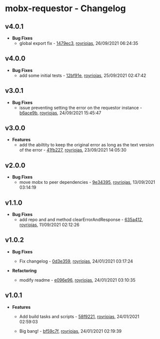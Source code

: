 
# mobx-requestor - Changelog
## v4.0.1
- **Bug Fixes**
  - global export fix - [1479ec3]( https://github.com/royriojas/mobx-requestor/commit/1479ec3 ), [royriojas](https://github.com/royriojas), 26/09/2021 06:24:35

    
## v4.0.0
- **Bug Fixes**
  - add some initial tests - [12bf91e]( https://github.com/royriojas/mobx-requestor/commit/12bf91e ), [royriojas](https://github.com/royriojas), 25/09/2021 02:47:42

    
## v3.0.1
- **Bug Fixes**
  - issue preventing setting the error on the requestor instance - [b6ace9b]( https://github.com/royriojas/mobx-requestor/commit/b6ace9b ), [royriojas](https://github.com/royriojas), 24/09/2021 15:45:47

    
## v3.0.0
- **Features**
  - add the abiltity to keep the original error as long as the text version of the error - [41fb227]( https://github.com/royriojas/mobx-requestor/commit/41fb227 ), [royriojas](https://github.com/royriojas), 23/09/2021 14:05:30

    
## v2.0.0
- **Bug Fixes**
  - move mobx to peer dependencies - [9e34395]( https://github.com/royriojas/mobx-requestor/commit/9e34395 ), [royriojas](https://github.com/royriojas), 13/09/2021 03:14:19

    
## v1.1.0
- **Bug Fixes**
  - add repo and and method clearErrorAndResponse - [635a412]( https://github.com/royriojas/mobx-requestor/commit/635a412 ), [royriojas](https://github.com/royriojas), 11/09/2021 02:12:26

    
## v1.0.2
- **Bug Fixes**
  - Fix changelog - [0d3e359]( https://github.com/royriojas/mobx-requestor/commit/0d3e359 ), [royriojas](https://github.com/royriojas), 24/01/2021 03:17:24

    
- **Refactoring**
  - modify readme - [e096e96]( https://github.com/royriojas/mobx-requestor/commit/e096e96 ), [royriojas](https://github.com/royriojas), 24/01/2021 03:10:35

    
## v1.0.1
- **Features**
  - Add build tasks and scripts - [58f9221]( https://github.com/royriojas/mobx-requestor/commit/58f9221 ), [royriojas](https://github.com/royriojas), 24/01/2021 02:59:03

    
  - Big bang! - [bf59c7f]( https://github.com/royriojas/mobx-requestor/commit/bf59c7f ), [royriojas](https://github.com/royriojas), 24/01/2021 02:19:39

    
